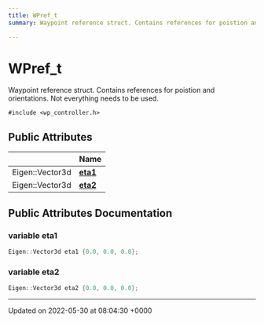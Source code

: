 ```yaml
---
title: WPref_t
summary: Waypoint reference struct. Contains references for poistion and orientations. Not everything needs to be used. 

---
```


# WPref_t



Waypoint reference struct. Contains references for poistion and orientations. Not everything needs to be used. 


`#include <wp_controller.h>`

## Public Attributes

|                | Name           |
| -------------- | -------------- |
| Eigen::Vector3d | **[eta1](/medusa_base/api/markdown/medusa_control/outer_loops_controllers/waypoint/Classes/structWPref__t/#variable-eta1)**  |
| Eigen::Vector3d | **[eta2](/medusa_base/api/markdown/medusa_control/outer_loops_controllers/waypoint/Classes/structWPref__t/#variable-eta2)**  |

## Public Attributes Documentation

### variable eta1

```cpp
Eigen::Vector3d eta1 {0.0, 0.0, 0.0};
```


### variable eta2

```cpp
Eigen::Vector3d eta2 {0.0, 0.0, 0.0};
```


-------------------------------

Updated on 2022-05-30 at 08:04:30 +0000